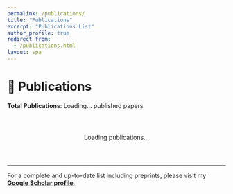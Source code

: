 ```yaml
---
permalink: /publications/
title: "Publications"
excerpt: "Publications List"
author_profile: true
redirect_from:
  - /publications.html
layout: spa
---
```


# 📝 Publications

**Total Publications**: <span id="total-count">Loading...</span> published papers

<div id="publications-loading" style="text-align: center; padding: 2em;">
  <p>Loading publications...</p>
</div>

<div id="publications-container"></div>

---

For a complete and up-to-date list including preprints, please visit my [**Google Scholar profile**](https://scholar.google.com/citations?hl=zh-CN&user=AUpqepUAAAAJ&view_op=list_works&sortby=pubdate).

<script>
// Parse BibTeX content
function parseBibtex(bibtexText) {
  const entries = [];
  const regex = /@(\w+)\s*\{\s*([^,]+),\s*([\s\S]*?)\n\}/g;
  let match;
  
  while ((match = regex.exec(bibtexText)) !== null) {
    const [, type, key, fieldsStr] = match;
    const fields = {};
    
    // Parse fields
    const fieldRegex = /(\w+)\s*=\s*\{([^{}]*(?:\{[^{}]*\}[^{}]*)*)\}|(\w+)\s*=\s*"([^"]*)"/g;
    let fieldMatch;
    
    while ((fieldMatch = fieldRegex.exec(fieldsStr)) !== null) {
      const fieldName = fieldMatch[1] || fieldMatch[3];
      const fieldValue = fieldMatch[2] || fieldMatch[4];
      if (fieldName && fieldValue) {
        fields[fieldName.toLowerCase()] = fieldValue.trim();
      }
    }
    
    entries.push({
      type: type.toLowerCase(),
      key: key.trim(),
      fields: fields
    });
  }
  
  return entries;
}

// Get venue badge class based on venue name
function getVenueBadge(venue) {
  const venueUpper = venue.toUpperCase();
  
  if (venueUpper.includes('NATURE')) {
    return 'nature';
  } else if (venueUpper.includes('NEURIPS') || venueUpper.includes('NIPS')) {
    return 'neurips';
  } else if (venueUpper.includes('ICML')) {
    return 'icml';
  } else if (venueUpper.includes('ICLR')) {
    return 'iclr';
  } else if (venueUpper.includes('AAAI') || venueUpper.includes('IJCAI')) {
    return 'ai-conference';
  } else if (venueUpper.includes('BIOINFORMATICS') || venueUpper.includes('BMC') || venueUpper.includes('PLOS')) {
    return 'bio-journal';
  } else if (venueUpper.includes('IEEE') || venueUpper.includes('ACM')) {
    return 'cs-journal';
  }
  return 'other';
}

// Check if entry is arXiv preprint
function isArxivPreprint(entry) {
  const venue = entry.fields.journal || entry.fields.booktitle || entry.fields.publisher || '';
  return venue.toLowerCase().includes('arxiv') || 
         (entry.fields.eprint && entry.fields.eprint.includes('arxiv'));
}

// Get venue display name
function getVenueDisplay(entry) {
  if (entry.fields.journal) {
    return entry.fields.journal;
  } else if (entry.fields.booktitle) {
    return entry.fields.booktitle;
  } else if (entry.fields.publisher) {
    return entry.fields.publisher;
  }
  return '';
}

// Format authors in Chicago style with special markings
function formatAuthors(authorsString, entry) {
  if (!authorsString) return 'Unknown authors';
  
  // Get special author markers from BibTeX fields
  const cofirstAuthors = entry.fields.cofirst ? entry.fields.cofirst.split(',').map(name => name.trim()) : [];
  const correspondingAuthors = entry.fields.corresponding ? entry.fields.corresponding.split(',').map(name => name.trim()) : [];
  
  // Split authors by 'and' and clean up
  const authors = authorsString.split(' and ').map(author => author.trim());
  
  // Format each author for Chicago style (First Last format, no internal commas)
  const formattedAuthors = authors.map((author, index) => {
    // Clean up the author name (remove extra whitespace)
    let cleanAuthor = author.trim();
    
    // For Chicago style, we keep names in "First Last" format for display
    // but we need to handle "Last, First" format if it exists in BibTeX
    let displayName;
    if (cleanAuthor.includes(',')) {
      // Convert "Last, First" to "First Last"
      const parts = cleanAuthor.split(',').map(p => p.trim());
      if (parts.length === 2) {
        displayName = `${parts[1]} ${parts[0]}`;
      } else {
        displayName = cleanAuthor;
      }
    } else {
      // Already in "First Last" format
      displayName = cleanAuthor;
    }
    
    // Check if this author is a co-first author (check against both formats)
    const isCoFirst = cofirstAuthors.some(name => {
      const nameLower = name.toLowerCase();
      return displayName.toLowerCase().includes(nameLower) ||
             cleanAuthor.toLowerCase().includes(nameLower);
    });
    
    // Check if this author is a corresponding author
    const isCorresponding = correspondingAuthors.some(name => {
      const nameLower = name.toLowerCase();
      return displayName.toLowerCase().includes(nameLower) ||
             cleanAuthor.toLowerCase().includes(nameLower);
    });
    
    // Bold my name (check for various formats)
    if (displayName.toLowerCase().includes('guangyong') && displayName.toLowerCase().includes('chen')) {
      displayName = `<strong>${displayName}</strong>`;
    }
    
    // Add markers
    let markers = '';
    if (isCoFirst) {
      markers += '<sup class="author-marker cofirst">†</sup>';
    }
    if (isCorresponding) {
      markers += '<sup class="author-marker corresponding">*</sup>';
    }
    
    return displayName + markers;
  });
  
  // Join with Chicago style formatting
  let result;
  if (formattedAuthors.length === 1) {
    result = formattedAuthors[0];
  } else if (formattedAuthors.length === 2) {
    result = `${formattedAuthors[0]}, and ${formattedAuthors[1]}`;
  } else {
    const lastAuthor = formattedAuthors[formattedAuthors.length - 1];
    const otherAuthors = formattedAuthors.slice(0, -1);
    result = `${otherAuthors.join(', ')}, and ${lastAuthor}`;
  }
  
  // Add legend if there are special authors
  let legend = '';
  if (cofirstAuthors.length > 0 || correspondingAuthors.length > 0) {
    const legendParts = [];
    if (cofirstAuthors.length > 0) {
      legendParts.push('<sup class="author-marker cofirst">†</sup> Co-first author');
    }
    if (correspondingAuthors.length > 0) {
      legendParts.push('<sup class="author-marker corresponding">*</sup> Corresponding author');
    }
    legend = `<div class="author-legend">${legendParts.join(', ')}</div>`;
  }
  
  return result + legend;
}

// Format citation in Chicago style
function formatChicagoCitation(entry) {
  const title = entry.fields.title || 'Untitled';
  const authors = formatAuthors(entry.fields.author, entry);
  const year = entry.fields.year || 'n.d.';
  
  let citation = `${authors}. "${title}."`;
  
  if (entry.fields.journal) {
    // Journal article
    const journal = entry.fields.journal;
    const volume = entry.fields.volume;
    const number = entry.fields.number;
    const pages = entry.fields.pages;
    
    citation += ` <em>${journal}</em>`;
    if (volume) {
      citation += ` ${volume}`;
      if (number) {
        citation += `, no. ${number}`;
      }
    }
    citation += ` (${year})`;
    if (pages) {
      citation += `: ${pages}`;
    }
    citation += '.';
    
  } else if (entry.fields.booktitle) {
    // Conference paper
    const booktitle = entry.fields.booktitle;
    const pages = entry.fields.pages;
    
    citation += ` In <em>${booktitle}</em>`;
    if (pages) {
      citation += `, ${pages}`;
    }
    citation += `. ${year}.`;
    
  } else if (entry.fields.publisher) {
    // Book or other publication
    const publisher = entry.fields.publisher;
    citation += ` ${publisher}, ${year}.`;
  } else {
    citation += ` ${year}.`;
  }
  
  return citation;
}

// Render publications from BibTeX
function renderPublications() {
  fetch('/pub.bib')
    .then(response => response.text())
    .then(bibtexText => {
      const entries = parseBibtex(bibtexText);
      
      // Filter out arXiv preprints
      const publishedEntries = entries.filter(entry => !isArxivPreprint(entry));
      
      // Group by year
      const groupedByYear = {};
      publishedEntries.forEach(entry => {
        const year = parseInt(entry.fields.year) || 'Unknown';
        if (!groupedByYear[year]) {
          groupedByYear[year] = [];
        }
        groupedByYear[year].push(entry);
      });
      
      // Sort years (newest first)
      const sortedYears = Object.keys(groupedByYear).sort((a, b) => {
        if (a === 'Unknown') return 1;
        if (b === 'Unknown') return -1;
        return parseInt(b) - parseInt(a);
      });
      
      const container = document.getElementById('publications-container');
      const loadingDiv = document.getElementById('publications-loading');
      loadingDiv.style.display = 'none';
      container.innerHTML = '';
      
      sortedYears.forEach(year => {
        // Create year section
        const yearSection = document.createElement('div');
        yearSection.className = 'year-section';
        
        const yearHeader = document.createElement('h3');
        yearHeader.className = 'year-header';
        yearHeader.innerHTML = `📅 ${year} <span class="year-count">(${groupedByYear[year].length} papers)</span>`;
        yearSection.appendChild(yearHeader);
        
        const yearPapers = document.createElement('div');
        yearPapers.className = 'year-papers';
        
        groupedByYear[year].forEach((entry, index) => {
          const paperDiv = document.createElement('div');
          paperDiv.className = 'publication-item';
          
          const venue = getVenueDisplay(entry);
          const venueClass = getVenueBadge(venue);
          const chicagoCitation = formatChicagoCitation(entry);
          
          paperDiv.innerHTML = `
            <div class="paper-number">${groupedByYear[year].length - index}</div>
            <div class="paper-content">
              ${venue ? `<div class="paper-badge ${venueClass}">${venue}</div>` : ''}
              <div class="chicago-citation">${chicagoCitation}</div>
              
              <div class="paper-links">
                ${entry.fields.url ? `<a href="${entry.fields.url}" target="_blank">📄 Paper</a>` : ''}
                ${entry.fields.doi ? `<a href="https://doi.org/${entry.fields.doi}" target="_blank">🔗 DOI</a>` : ''}
                ${entry.fields.code ? `<a href="${entry.fields.code}" target="_blank">💻 Code</a>` : ''}
              </div>
            </div>
          `;
          
          yearPapers.appendChild(paperDiv);
        });
        
        yearSection.appendChild(yearPapers);
        container.appendChild(yearSection);
      });
      
      // Update counts
      document.getElementById('total-count').textContent = publishedEntries.length;
    })
    .catch(error => {
      console.error('Error loading BibTeX file:', error);
      const loadingDiv = document.getElementById('publications-loading');
      loadingDiv.innerHTML = '<p>Error loading publications. Please check if pub.bib file is accessible.</p>';
    });
}

// Load publications when page loads
document.addEventListener('DOMContentLoaded', renderPublications);
</script>